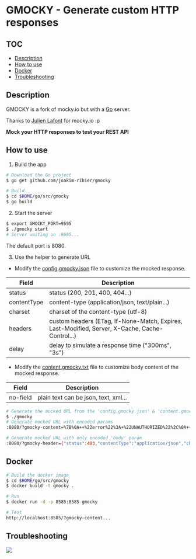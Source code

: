 # GMOCKY - Generate custom HTTP responses

## TOC

* [Description](#description)
* [How to use](#how-to-use)
* [Docker](#docker)
* [Troubleshooting](#troubleshooting)

## Description

GMOCKY is a fork of mocky.io but with a [Go](https://golang.org/) server.

Thanks to [Julien Lafont](https://github.com/julien-lafont/Mocky) for mocky.io :p

**Mock your HTTP responses to test your REST API**

## How to use

1. Build the app
```bash
# Download the Go project
$ go get github.com/joakim-ribier/gmocky

# Build
$ cd $HOME/go/src/gmocky
$ go build
```

2. Start the server
```bash
$ export GMOCKY_PORT=9595
$ ./gmocky start
# Server waiting on :9595...
```
The default port is 8080.

3. Use the helper to generate URL

* Modify the [config.gmocky.json](/resources/config.gmocky.json) file to customize the mocked response.

| Field        | Description |
| ------------ | ----------- |
| status       | status (200, 201, 400, 404...) |
| contentType  | content-type (application/json, text/plain...) |
| charset      | charset of the content-type (utf-8) |
| headers      | custom headers (ETag, If-None-Match, Expires, Last-Modified, Server, X-Cache, Cache-Control...) |
| delay        | delay to simulate a response time ("300ms", "3s") |


* Modify the [content.gmocky.txt](/resources/content.gmocky.txt) file to customize body content of the mocked response.

| Field    | Description |
| -------- | ----------- |
| no-field | plain text can be json, text, xml... |

```bash
# Generate the mocked URL from the 'config.gmocky.json' & 'content.gmocky.txt' files
$ ./gmocky
# Generate mocked URL with encoded params
:8080/?gmocky-content=%7B%0A++%22error%22%3A+%22UNAUTHORIZED%22%2C%0A++%22message%22%3A+%22Wrong+%27X-AUTH-ISSUER%27...%40see+documentation+for+more+details%21%22%0A%7D&gmocky-delay=3s&gmocky-header=%7B%22status%22%3A403%2C%22contentType%22%3A%22application%2Fjson%22%2C%22charset%22%3A%22utf-8%22%2C%22headers%22%3A%7B%22X-AUTH-ISSUER%22%3A%22GMOCKY%22%2C%22X-AUTH-TOKEN%22%3A%22%7Btoken%7D%22%7D%7D

# Generate mocked URL with only encoded 'body' param
:8080/?gmocky-header={"status":403,"contentType":"application/json","charset":"utf-8","headers":{"X-AUTH-ISSUER":"GMOCKY","X-AUTH-TOKEN":"{token}"}}&gmocky-delay=3s&gmocky-content=%7B%0A++%22error%22%3A+%22UNAUTHORIZED%22%2C%0A++%22message%22%3A+%22Wrong+%27X-AUTH-ISSUER%27...%40see+documentation+for+more+details%21%22%0A%7D
```

## Docker

```bash
# Build the docker image
$ cd $HOME/go/src/gmocky
$ docker build -t gmocky .

# Run
$ docker run -d -p 8585:8585 gmocky

# Test
http://localhost:8585/?gmocky-content...
```

## Troubleshooting

![](https://media0.giphy.com/media/1XgIXQEzBu6ZWappVu/giphy.gif)
